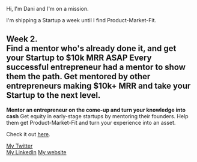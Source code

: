 Hi, I'm Dani and I'm on a mission.

I'm shipping a Startup a week until I find Product-Market-Fit.

Week 2.<br>
<b>Find a mentor who's already done it, and get your Startup to $10k MRR ASAP</b>
Every successful entrepreneur had a mentor to show them the path. Get mentored by other entrepreneurs making $10k+ MRR and take your Startup to the next level.
----
<b>Mentor an entrepreneur on the come-up and turn your knowledge into cash</b>
Get equity in early-stage startups by mentoring their founders. Help them get Product-Market-Fit and turn your experience into an asset.

Check it out <a href="https://plato.danigleba.com" target="_blank">here</a>.

<a href="https://twitter.com/danigleba" target="_blank">My Twitter</a>
<br>
<a href="https://www.linkedin.com/in/danigleba/" target="_blank">My LinkedIn</a>
<a href="https://danigleba.com" target="_blank">My website</a>